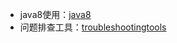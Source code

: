 -  java8使用：[java8](jdk8/readme.md)
-  问题排查工具：[troubleshootingtools](troubleshootingtools/readme.md)
